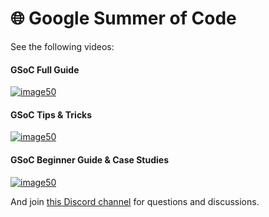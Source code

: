 # 🌐 Google Summer of Code
See the following videos:
#### GSoC Full Guide
[![image50](https://i.imgur.com/P2keoTd.png)](https://youtu.be/oIUs8l4X6hc)

#### GSoC Tips & Tricks
[![image50](https://i.imgur.com/PMU97lN.png)](https://www.youtube.com/watch?v=AOBYFTN9VD0&ab_channel=OsamaMagdy)

#### GSoC Beginner Guide & Case Studies
[![image50](https://i.imgur.com/zBtB6wV.png)](https://www.youtube.com/watch?v=lb-N7ePYxNE&ab_channel=MostafaWael)

And join [this Discord channel](https://discord.gg/nGS5MAGK) for questions and discussions.